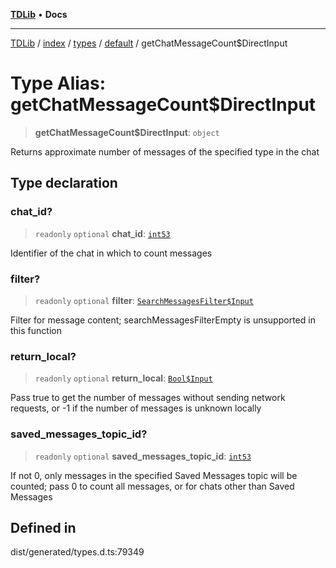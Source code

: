 [**TDLib**](../../../../../../README.md) • **Docs**

***

[TDLib](../../../../../../modules.md) / [index](../../../../../README.md) / [types](../../../README.md) / [default](../README.md) / getChatMessageCount$DirectInput

# Type Alias: getChatMessageCount$DirectInput

> **getChatMessageCount$DirectInput**: `object`

Returns approximate number of messages of the specified type in the chat

## Type declaration

### chat\_id?

> `readonly` `optional` **chat\_id**: [`int53`](int53.md)

Identifier of the chat in which to count messages

### filter?

> `readonly` `optional` **filter**: [`SearchMessagesFilter$Input`](SearchMessagesFilter$Input.md)

Filter for message content; searchMessagesFilterEmpty is unsupported in this function

### return\_local?

> `readonly` `optional` **return\_local**: [`Bool$Input`](Bool$Input.md)

Pass true to get the number of messages without sending network requests, or -1 if the number of messages is unknown locally

### saved\_messages\_topic\_id?

> `readonly` `optional` **saved\_messages\_topic\_id**: [`int53`](int53.md)

If not 0, only messages in the specified Saved Messages topic will be counted; pass 0 to count all messages, or for chats other than Saved Messages

## Defined in

dist/generated/types.d.ts:79349
